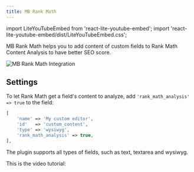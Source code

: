 ```yaml
---
title: MB Rank Math
---
```


import LiteYouTubeEmbed from 'react-lite-youtube-embed';
import 'react-lite-youtube-embed/dist/LiteYouTubeEmbed.css';

MB Rank Math helps you to add content of custom fields to Rank Math Content Analysis to have better SEO score.

![MB Rank Math Integration](https://i.imgur.com/tIyC0u9.jpg)

## Settings

To let Rank Math get a field's content to analyze, add `'rank_math_analysis' => true` to the field:

```php
[
	'name' => 'My custom editor',
	'id'   => 'custom_content',
	'type' => 'wysiwyg',
	'rank_math_analysis' => true,
],
```

The plugin supports all types of fields, such as text, textarea and wysiwyg.

This is the video tutorial:

<LiteYouTubeEmbed id='I3ncHxLxwlM' />
